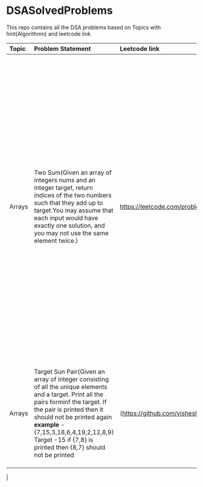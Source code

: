# DSASolvedProblems
This repo contains all the DSA problems based on Topics with hint(Algorithmn) and leetcode link

| Topic      | Problem Statement |  Leetcode link   |    Hint(Algorithmn)   |  Code  |
| :---        |:----   |:--- | :---     |:--- |
|   Arrays         | Two Sum(Given an array of integers nums and an integer target, return indices of the two numbers such that they add up to target.You may assume that each input would have exactly one solution, and you may not use the same element twice.) |   https://leetcode.com/problems/two-sum/  | **Approach used** - Iterate the array and check whether hashmap contains the differece of current element from target, If it contains then answer is found else add that element within hashmap along withits index.</br> **Comments**</br>  -1. Two Pointer Strategy would not work here as Array is not sorted and sorting array and finding answer would result in incorrect index</br> 2. First loading complete hashmap and then iterating array and check whether the difference is present as a key would also not work as the given approach would also return the answer by using same element twice |  **Using o(n2) approach** ![image](https://user-images.githubusercontent.com/52998083/181482537-61ce68c9-8b5d-42a4-9b77-43dc97d02c47.png) **Using o(n) approach** ![image](https://user-images.githubusercontent.com/52998083/181487633-e4b00c1b-05ea-4f95-b828-4b1210f58c8a.png)
| Arrays     |Target Sun Pair(Given an array of integer consisting of all the unique elements and a target. Print all the pairs forminf the target. If the pair is printed then it should not be printed again</br> **example** - {7,15,3,18,6,4,19,2,12,8,9} Target -15 if {7,8} is printed then {8,7} should not be printed |(https://github.com/visheshgupta08071992/JavaPractise/blob/master/src/main/java/DSAPreparation/Grind75/Array/TargetSumPair.java) | Sort the Array and use two pointer strategy. Find sum of first and last element and keep on increasing and decresing the pointer</br> **Comments** - Hashmap would not work here as we want unique pairs  |**Complexity o(nlogn)** ![image](https://user-images.githubusercontent.com/52998083/181497150-5c2561aa-01f8-4280-a211-ada59cb595a8.png)
 |





